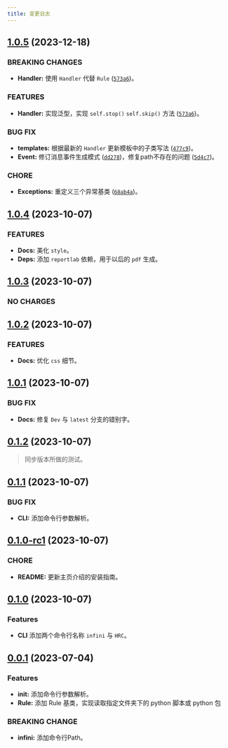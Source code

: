 ```yaml
---
title: 变更日志
---
```


## [1.0.5](https://github.com/HydroRoll-Team/infini/compare/v1.0.4...v1.0.5) (2023-12-18)

###  BREAKING CHANGES

* **Handler:** 使用 `Handler` 代替 `Rule` ([`573a6`](https://github.com/HydroRoll-Team/infini/compare/7b219aa12949...540a3ee9bb81))。

### FEATURES

* **Handler:** 实现泛型，实现 `self.stop()` `self.skip()` 方法  ([`573a6`](https://github.com/HydroRoll-Team/infini/compare/7b219aa12949...540a3ee9bb81))。

### BUG FIX

* **templates:** 根据最新的 `Handler` 更新模板中的子类写法 ([`477c9`](https://github.com/HydroRoll-Team/HydroRollCore/commit/477c9ccfe4451920838705ab4aba81b2b41d0c50))。
* **Event:** 修订消息事件生成模式 ([`dd278`](https://github.com/HydroRoll-Team/infini/commit/dd27866fc9763af6f5b03024296dd74148d91eb3))，修复path不存在的问题 ([`5d4c7`](https://github.com/HydroRoll-Team/infini/commit/5d4c76a003a0f93ca52abe7f3997757ba66a97de))。

### CHORE

* **Exceptions:** 重定义三个异常基类 ([`68ab4a`](https://github.com/HydroRoll-Team/HydroRollCore/commit/68ab4a7d835e7ede363d3bc9fa2731a4a335f4a0))。


## [1.0.4](https://github.com/HydroRoll-Team/infini/compare/v1.0.3...v1.0.4) (2023-10-07)

### FEATURES

* **Docs:** 美化 `style`。
* **Deps:** 添加 `reportlab` 依赖，用于以后的 `pdf` 生成。


## [1.0.3](https://github.com/HydroRoll-Team/infini/compare/v1.0.2...v1.0.3) (2023-10-07)

### NO CHARGES


## [1.0.2](https://github.com/HydroRoll-Team/infini/compare/v1.0.1...v1.0.2) (2023-10-07)

### FEATURES

* **Docs:** 优化 `css` 细节。


## [1.0.1](https://github.com/HydroRoll-Team/infini/compare/v0.1.2...v1.0.1) (2023-10-07)

### BUG FIX

* **Docs:** 修复 `Dev` 与 `latest` 分支的错别字。


## [0.1.2](https://github.com/HydroRoll-Team/infini/compare/v0.1.1...v0.1.2) (2023-10-07)

> 同步版本所做的测试。


## [0.1.1](https://github.com/HydroRoll-Team/infini/compare/v0.1.0...v0.1.1) (2023-10-07)

### BUG FIX

* **CLI:** 添加命令行参数解析。


## [0.1.0-rc1](https://github.com/HydroRoll-Team/infini/compare/v0.1.0...v0.1.0-rc1) (2023-10-07)

### CHORE

* **README:** 更新主页介绍的安装指南。


## [0.1.0](https://github.com/HydroRoll-Team/infini/commits/v0.0.1..v0.1.0) (2023-10-07)

### Features

* **CLI** 添加两个命令行名称 `infini` 与 `HRC`。


## [0.0.1](https://github.com/HydroRoll-Team/infini/commits/v0.0.1) (2023-07-04)

### Features

* **__init__:** 添加命令行参数解析。
* **Rule:** 添加 Rule 基类，实现读取指定文件夹下的 python 脚本或 python 包

### BREAKING CHANGE

* **infini:** 添加命令行Path。
